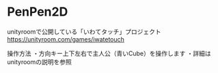 # PenPen2D
unityroomで公開している「いわてタッチ」プロジェクト
https://unityroom.com/games/iwatetouch

操作方法
・方向キー上下左右で主人公（青いCube）を操作します
・詳細はunityroomの説明を参照
